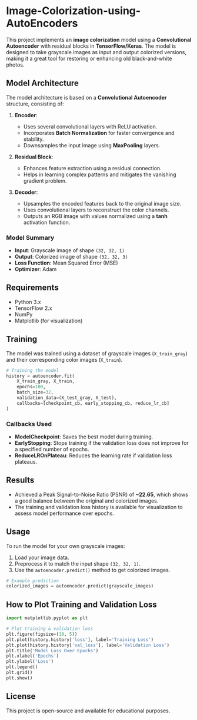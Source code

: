 # Image-Colorization-using-AutoEncoders

This project implements an **image colorization** model using a **Convolutional Autoencoder** with residual blocks in **TensorFlow/Keras**. The model is designed to take grayscale images as input and output colorized versions, making it a great tool for restoring or enhancing old black-and-white photos.

## Model Architecture

The model architecture is based on a **Convolutional Autoencoder** structure, consisting of:

1. **Encoder**:
   - Uses several convolutional layers with ReLU activation.
   - Incorporates **Batch Normalization** for faster convergence and stability.
   - Downsamples the input image using **MaxPooling** layers.

2. **Residual Block**:
   - Enhances feature extraction using a residual connection.
   - Helps in learning complex patterns and mitigates the vanishing gradient problem.

3. **Decoder**:
   - Upsamples the encoded features back to the original image size.
   - Uses convolutional layers to reconstruct the color channels.
   - Outputs an RGB image with values normalized using a **tanh** activation function.

### Model Summary

- **Input**: Grayscale image of shape `(32, 32, 1)`
- **Output**: Colorized image of shape `(32, 32, 3)`
- **Loss Function**: Mean Squared Error (MSE)
- **Optimizer**: Adam

## Requirements

- Python 3.x
- TensorFlow 2.x
- NumPy
- Matplotlib (for visualization)

## Training

The model was trained using a dataset of grayscale images (`X_train_gray`) and their corresponding color images (`X_train`).

```python
# Training the model
history = autoencoder.fit(
    X_train_gray, X_train,
    epochs=100,
    batch_size=32,
    validation_data=(X_test_gray, X_test),
    callbacks=[checkpoint_cb, early_stopping_cb, reduce_lr_cb]
)
```

### Callbacks Used
- **ModelCheckpoint**: Saves the best model during training.
- **EarlyStopping**: Stops training if the validation loss does not improve for a specified number of epochs.
- **ReduceLROnPlateau**: Reduces the learning rate if validation loss plateaus.

## Results

- Achieved a Peak Signal-to-Noise Ratio (PSNR) of **~22.65**, which shows a good balance between the original and colorized images.
- The training and validation loss history is available for visualization to assess model performance over epochs.

## Usage

To run the model for your own grayscale images:
1. Load your image data.
2. Preprocess it to match the input shape `(32, 32, 1)`.
3. Use the `autoencoder.predict()` method to get colorized images.

```python
# Example prediction
colorized_images = autoencoder.predict(grayscale_images)
```

## How to Plot Training and Validation Loss

```python
import matplotlib.pyplot as plt

# Plot training & validation loss
plt.figure(figsize=(10, 5))
plt.plot(history.history['loss'], label='Training Loss')
plt.plot(history.history['val_loss'], label='Validation Loss')
plt.title('Model Loss Over Epochs')
plt.xlabel('Epochs')
plt.ylabel('Loss')
plt.legend()
plt.grid()
plt.show()
```

## License
This project is open-source and available for educational purposes.
